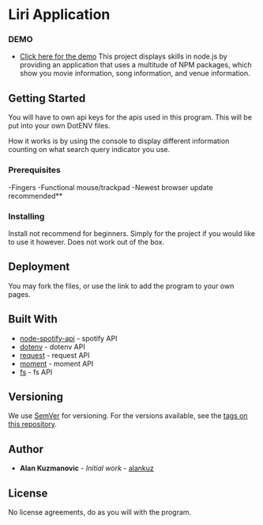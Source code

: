 # Liri Application


### DEMO 

* [Click here for the demo](https://youtu.be/6EQMhcJonOU)
This project displays skills in node.js by providing an application that uses a multitude of NPM packages, which show you movie information, song information, and venue information.

## Getting Started

You will have to own api keys for the apis used in this program. This will be put into your own DotENV files. 

How it works is by using the console to display different information counting on what search query indicator you use. 

### Prerequisites

-Fingers
-Functional mouse/trackpad
-Newest browser update recommended**

### Installing

Install not recommend for beginners. Simply for the project if you would like to use it however. Does not work out of the box. 

## Deployment

You may fork the files, or use the link to add the program to your own pages.

## Built With

* [node-spotify-api](https://www.npmjs.com/package/node-spotify-api) - spotify API
* [dotenv](https://www.npmjs.com/package/dotenv) - dotenv API
* [request](https://www.npmjs.com/package/request) - request API
* [moment](https://www.npmjs.com/package/moment) - moment API
* [fs](https://www.npmjs.com/package/fs) - fs API


## Versioning

We use [SemVer](http://semver.org/) for versioning. For the versions available, see the [tags on this repository](https://github.com/alankuz/RPS-Multiplayer/tags). 

## Author

* **Alan Kuzmanovic** - *Initial work* - [alankuz](https://github.com/alankuz)

## License

No license agreements, do as you will with the program. 
